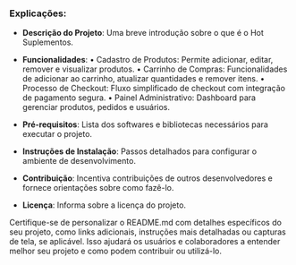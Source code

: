 
### Explicações:

- **Descrição do Projeto**: Uma breve introdução sobre o que é o Hot Suplementos.
- **Funcionalidades**: •	Cadastro de Produtos: Permite adicionar, editar, remover e visualizar produtos.
•	Carrinho de Compras: Funcionalidades de adicionar ao carrinho, atualizar quantidades e remover itens.
•	Processo de Checkout: Fluxo simplificado de checkout com integração de pagamento segura.
•	Painel Administrativo: Dashboard para gerenciar produtos, pedidos e usuários.

- **Pré-requisitos**: Lista dos softwares e bibliotecas necessários para executar o projeto.
- **Instruções de Instalação**: Passos detalhados para configurar o ambiente de desenvolvimento.
- **Contribuição**: Incentiva contribuições de outros desenvolvedores e fornece orientações sobre como fazê-lo.
- **Licença**: Informa sobre a licença do projeto.

Certifique-se de personalizar o README.md com detalhes específicos do seu projeto, como links adicionais, instruções mais detalhadas ou capturas de tela, se aplicável. Isso ajudará os usuários e colaboradores a entender melhor seu projeto e como podem contribuir ou utilizá-lo.
